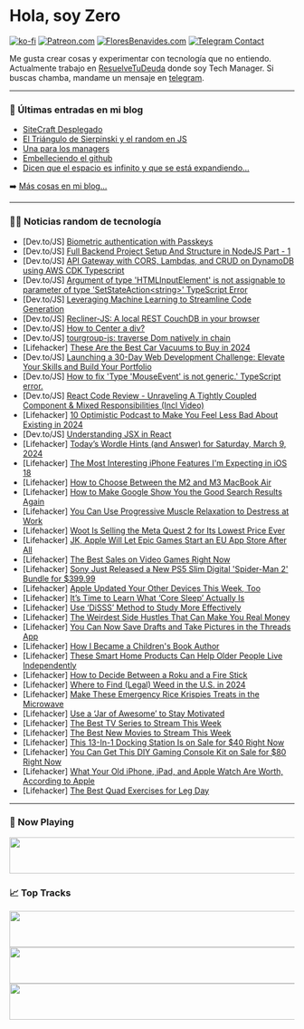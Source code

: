 # Hola, soy Zero

[![ko-fi](https://ko-fi.com/img/githubbutton_sm.svg)](https://ko-fi.com/J3J4N0LUK)
[![Patreon.com](https://img.shields.io/endpoint.svg?url=https%3A%2F%2Fshieldsio-patreon.vercel.app%2Fapi%3Fusername%3Dzerodragon%26type%3Dpatrons&style=for-the-badge)](https://patreon.com/zerodragon)
[![FloresBenavides.com](https://img.shields.io/website?down_message=oops&label=MiBlog&style=for-the-badge&up_message=online&url=https%3A%2F%2Ffloresbenavides.com)](https://floresbenavides.com)
[![Telegram Contact](https://img.shields.io/badge/escr%C3%ADbeme-ZeroDragon-%2326A5E4?style=for-the-badge&logo=telegram)](https://t.me/zerodragon)

Me gusta crear cosas y experimentar con tecnología que no entiendo.
Actualmente trabajo en [ResuelveTuDeuda](http://github.com/resuelve) donde soy Tech Manager.
Si buscas chamba, mandame un mensaje en [telegram](https://t.me/zerodragon).

---

### 📕 Últimas entradas en mi blog
<!-- BLOG-POST-LIST:START -->
- [SiteCraft Desplegado](https://floresbenavides.com/sitecraft-desplegado/)
- [El Triángulo de Sierpinski y el random en JS](https://floresbenavides.com/el-triangulo-de-sierpinski-y-el-random-en-js/)
- [Una para los managers](https://floresbenavides.com/una-para-los-managers/)
- [Embelleciendo el github](https://floresbenavides.com/embelleciendo-el-github/)
- [Dicen que el espacio es infinito y que se está expandiendo…](https://floresbenavides.com/dicen-que-el-espacio-es-infinito-y-que-se-esta-expandiendo/)
<!-- BLOG-POST-LIST:END -->

➡️ [Más cosas en mi blog...](https://floresbenavides.com)

---

### 👨‍💻 Noticias random de tecnología
<!-- TECH-POSTS:START -->
- [Dev.to/JS] [Biometric authentication with Passkeys](https://dev.to/meldiron/biometric-authentication-with-passkeys-3e1)
- [Dev.to/JS] [Full Backend Project Setup And Structure in NodeJS Part - 1](https://dev.to/shaon07/full-backend-project-setup-and-structure-in-nodejs-part-1-188g)
- [Dev.to/JS] [API Gateway with CORS, Lambdas, and CRUD on DynamoDB using AWS CDK Typescript](https://dev.to/joelwembo/api-gateway-with-cors-lambdas-and-crud-on-dynamodb-using-aws-cdk-typescript-3h6)
- [Dev.to/JS] [Argument of type &#39;HTMLInputElement&#39; is not assignable to parameter of type &#39;SetStateAction&lt;string&gt;&#39; TypeScript Error](https://dev.to/wonuola_w/argument-of-type-htmlinputelement-is-not-assignable-to-parameter-of-type-setstateaction-typescript-error-21fa)
- [Dev.to/JS] [Leveraging Machine Learning to Streamline Code Generation](https://dev.to/nitin-rachabathuni/leveraging-machine-learning-to-streamline-code-generation-19bj)
- [Dev.to/JS] [Recliner-JS: A local REST CouchDB in your browser](https://dev.to/anuragvohraec/recliner-js-a-local-rest-couchdb-in-your-browser-1dcn)
- [Dev.to/JS] [How to Center a div?](https://dev.to/whoisfisayo/how-to-center-a-div-4nb3)
- [Dev.to/JS] [tourgroup-js: traverse Dom natively in chain](https://dev.to/bradhuang9999/tourgroup-js-traverse-dom-natively-in-chain-40la)
- [Lifehacker] [These Are the Best Car Vacuums to Buy in 2024](https://lifehacker.com/home/the-best-car-vacuums)
- [Dev.to/JS] [Launching a 30-Day Web Development Challenge: Elevate Your Skills and Build Your Portfolio](https://dev.to/alienfoxx/launching-a-30-day-web-development-challenge-elevate-your-skills-and-build-your-portfolio-o8a)
- [Dev.to/JS] [How to fix &#39;Type &#39;MouseEvent&#39; is not generic.&#39; TypeScript error.](https://dev.to/wonuola_w/how-to-fix-type-mouseevent-is-not-generic-typescript-error-1bba)
- [Dev.to/JS] [React Code Review - Unraveling A Tightly Coupled Component &amp; Mixed Responsibilities &lpar;Incl Video&rpar;](https://dev.to/jkettmann/react-code-review-unraveling-a-tightly-coupled-component-mixed-responsibilities-incl-video-5h1o)
- [Lifehacker] [10 Optimistic Podcast to Make You Feel Less Bad About Existing in 2024](https://lifehacker.com/entertainment/the-best-optimistic-podcasts)
- [Dev.to/JS] [Understanding JSX in React](https://dev.to/shaon07/understanding-jsx-in-react-5f7j)
- [Lifehacker] [Today’s Wordle Hints &lpar;and Answer&rpar; for Saturday, March 9, 2024](https://lifehacker.com/entertainment/wordle-hint-answer-today)
- [Lifehacker] [The Most Interesting iPhone Features I&#39;m Expecting in iOS 18](https://lifehacker.com/tech/iphone-features-expected-in-ios-18)
- [Lifehacker] [How to Choose Between the M2 and M3 MacBook Air](https://lifehacker.com/tech/m3-versus-m2-macbook-air)
- [Lifehacker] [How to Make Google Show You the Good Search Results Again](https://lifehacker.com/tech/how-to-get-more-accurate-google-search-results)
- [Lifehacker] [You Can Use Progressive Muscle Relaxation to Destress at Work](https://lifehacker.com/work/use-progressive-muscle-relaxation-to-destress-at-work)
- [Lifehacker] [Woot Is Selling the Meta Quest 2 for Its Lowest Price Ever](https://lifehacker.com/tech/the-meta-quest-2-woot-sale)
- [Lifehacker] [JK, Apple Will Let Epic Games Start an EU App Store After All](https://lifehacker.com/tech/apple-blocks-epic-games-from-starting-an-app-store-in-the-eu)
- [Lifehacker] [The Best Sales on Video Games Right Now](https://lifehacker.com/best-video-game-deals)
- [Lifehacker] [Sony Just Released a New PS5 Slim Digital &#39;Spider-Man 2&#39; Bundle for $399.99](https://lifehacker.com/entertainment/sony-ps5-slim-digital-bundle-sale)
- [Lifehacker] [Apple Updated Your Other Devices This Week, Too](https://lifehacker.com/tech/apple-updated-other-devices-this-week)
- [Lifehacker] [It’s Time to Learn What ‘Core Sleep’ Actually Is](https://lifehacker.com/health/what-is-core-sleep-apple-watch)
- [Lifehacker] [Use ‘DiSSS’ Method to Study More Effectively](https://lifehacker.com/family/disss-method-to-study-more-effectively)
- [Lifehacker] [The Weirdest Side Hustles That Can Make You Real Money](https://lifehacker.com/money/the-weirdest-side-hustles-that-can-make-money)
- [Lifehacker] [You Can Now Save Drafts and Take Pictures in the Threads App](https://lifehacker.com/tech/you-can-now-save-drafts-and-take-pictures-in-threads)
- [Lifehacker] [How I Became a Children&#39;s Book Author](https://lifehacker.com/money/how-i-became-a-childrens-book-author)
- [Lifehacker] [These Smart Home Products Can Help Older People Live Independently](https://lifehacker.com/tech/these-smart-home-products-help-older-people-live-at-home)
- [Lifehacker] [How to Decide Between a Roku and a Fire Stick](https://lifehacker.com/tech/roku-vs-fire-tv-stick)
- [Lifehacker] [Where to Find &lpar;Legal&rpar; Weed in the U.S. in 2024](https://lifehacker.com/where-is-weed-legal-in-the-us)
- [Lifehacker] [Make These Emergency Rice Krispies Treats in the Microwave](https://lifehacker.com/food-drink/microwave-rice-krispies-treats-recipe)
- [Lifehacker] [Use a ‘Jar of Awesome’ to Stay Motivated](https://lifehacker.com/work/use-a-jar-of-awesome-to-stay-motivated)
- [Lifehacker] [The Best TV Series to Stream This Week](https://lifehacker.com/entertainment/best-new-tv-series-stream-this-week)
- [Lifehacker] [The Best New Movies to Stream This Week](https://lifehacker.com/entertainment/best-new-movies-stream-this-week)
- [Lifehacker] [This 13-In-1 Docking Station Is on Sale for $40 Right Now](https://lifehacker.com/13-in-1-docking-station-sale)
- [Lifehacker] [You Can Get This DIY Gaming Console Kit on Sale for $80 Right Now](https://lifehacker.com/diy-game-console-sale)
- [Lifehacker] [What Your Old iPhone, iPad, and Apple Watch Are Worth, According to Apple](https://lifehacker.com/tech/what-your-iphone-ipad-and-apple-watch-are-worth)
- [Lifehacker] [The Best Quad Exercises for Leg Day](https://lifehacker.com/health/the-best-quad-exercises-for-leg-day)<!-- TECH-POSTS:END -->

---

### 🎵 Now Playing
<a href="https://spotify-now-playing-dun.vercel.app/now-playing?open"><img src="https://spotify-now-playing-dun.vercel.app/now-playing" width="540" height="64"></a>

### 📈 Top Tracks
<a href="https://spotify-now-playing-dun.vercel.app/top-tracks?i=1&open"><img src="https://spotify-now-playing-dun.vercel.app/top-tracks?i=1" width="540" height="64"></a>
<a href="https://spotify-now-playing-dun.vercel.app/top-tracks?i=2&open"><img src="https://spotify-now-playing-dun.vercel.app/top-tracks?i=2" width="540" height="64"></a>
<a href="https://spotify-now-playing-dun.vercel.app/top-tracks?i=3&open"><img src="https://spotify-now-playing-dun.vercel.app/top-tracks?i=3" width="540" height="64"></a>
